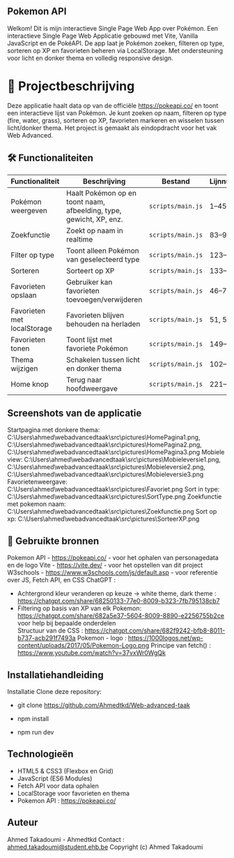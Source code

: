 ## Pokemon API
Welkom! Dit is mijn interactieve Single Page Web App over Pokémon.
Een interactieve Single Page Web Applicatie gebouwd met Vite, Vanilla JavaScript en de PokéAPI. De app laat je Pokémon zoeken, filteren op type, sorteren op XP en favorieten beheren via LocalStorage. Met ondersteuning voor licht en donker thema en volledig responsive design.

# 📌 Projectbeschrijving
Deze applicatie haalt data op van de officiële https://pokeapi.co/ en toont een interactieve lijst van Pokémon. Je kunt zoeken op naam, filteren op type (fire, water, grass), sorteren op XP, favorieten markeren en wisselen tussen licht/donker thema. Het project is gemaakt als eindopdracht voor het vak Web Advanced.
			
## 🛠️ Functionaliteiten

| Functionaliteit           | Beschrijving                                             | Bestand                        | Lijnnummers     |
|---------------------------|--------------------------------------------------------|------------------                |------------------|
| Pokémon weergeven         | Haalt Pokémon op en toont naam, afbeelding, type, gewicht, XP, enz. | `scripts/main.js`     | 1–45           |
| Zoekfunctie               | Zoekt op naam in realtime                              | `scripts/main.js`                  | 83–98           |
| Filter op type            | Toont alleen Pokémon van geselecteerd type            | `scripts/main.js`                   | 123–130         |
| Sorteren                  | Sorteert op XP                                         | `scripts/main.js`                  | 133–146         |
| Favorieten opslaan        | Gebruiker kan favorieten toevoegen/verwijderen        | `scripts/main.js`                   | 46–73           |
| Favorieten met localStorage | Favorieten blijven behouden na herladen              | `scripts/main.js`                  | 51, 57, 69       |
| Favorieten tonen          | Toont lijst met favoriete Pokémon                     | `scripts/main.js`                   | 149–219         |
| Thema wijzigen            | Schakelen tussen licht en donker thema                | `scripts/main.js`                   | 102–121         |
| Home knop                 | Terug naar hoofdweergave                              | `scripts/main.js`                   | 221–229         |


## Screenshots van de applicatie
Startpagina met donkere thema: C:\Users\ahmed\webadvancedtaak\src\pictures\HomePagina1.png, C:\Users\ahmed\webadvancedtaak\src\pictures\HomePagina2.png, C:\Users\ahmed\webadvancedtaak\src\pictures\HomePagina3.png
Mobiele view: C:\Users\ahmed\webadvancedtaak\src\pictures\Mobieleversie1.png, C:\Users\ahmed\webadvancedtaak\src\pictures\Mobieleversie2.png, C:\Users\ahmed\webadvancedtaak\src\pictures\Mobieleversie3.png
Favorietenweergave: C:\Users\ahmed\webadvancedtaak\src\pictures\Favoriet.png
Sort in type: C:\Users\ahmed\webadvancedtaak\src\pictures\SortType.png
Zoekfunctie met pokemon naam: C:\Users\ahmed\webadvancedtaak\src\pictures\Zoekfunctie.png
Sort op xp: C:\Users\ahmed\webadvancedtaak\src\pictures\SorteerXP.png



## 🔗 Gebruikte bronnen
Pokemon API - https://pokeapi.co/ - voor het ophalen van personagedata en de logo
Vite - https://vite.dev/ - voor het opstellen van dit project
W3schools - https://www.w3schools.com/js/default.asp - voor referentie over JS, Fetch API, en CSS
ChatGPT :
- Achtergrond kleur veranderen op keuze -> white theme, dark theme : https://chatgpt.com/share/68250133-77e0-8009-b323-7fb795138cb7
- Filtering op basis van XP van elk Pokemon: https://chatgpt.com/share/682a5e37-5604-8009-8890-e2256755b2ce 
   voor help bij bepaalde onderdelen  
Structuur van de CSS : https://chatgpt.com/share/682f9242-bfb8-8011-b737-acb291f7493a 
Pokemon - logo : https://1000logos.net/wp-content/uploads/2017/05/Pokemon-Logo.png 
Principe van fetch() : https://www.youtube.com/watch?v=37vxWr0WgQk 

## Installatiehandleiding
Installatie
Clone deze repository:
- git clone https://github.com/Ahmedtkd/Web-advanced-taak

- npm install
  
- npm run dev

## Technologieën

- HTML5 & CSS3 (Flexbox en Grid)
- JavaScript (ES6 Modules)
- Fetch API voor data ophalen
- LocalStorage voor favorieten en thema
- Pokemon API :  https://pokeapi.co/

## Auteur
Ahmed Takadoumi - Ahmedtkd
Contact : ahmed.takadoumi@student.ehb.be
Copyright (c) Ahmed Takadoumi

			
			


			
			
			
			
			

			
			
			
			
			

































